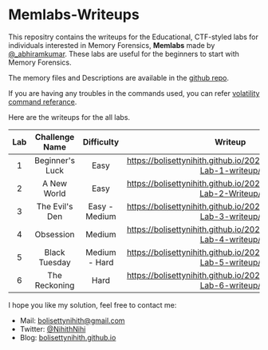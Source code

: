 # Memlabs-Writeups

This repositry contains the writeups for the Educational, CTF-styled labs for individuals interested in Memory Forensics, **Memlabs** made by [@_abhiramkumar](https://www.twitter.com/_abhiramkumar). These labs are useful for the beginners to start with Memory Forensics.

The memory files and Descriptions are available in the [github repo](https://github.com/stuxnet999/MemLabs).

If you are having any troubles in the commands used, you can refer [volatility command referance](https://github.com/volatilityfoundation/volatility/wiki/Command-Reference).

Here are the writeups for the all labs.

| Lab | Challenge Name| Difficulty | Writeup |
| :-: | :-: | :-: | :-: |
| 1 | Beginner's Luck | Easy | https://bolisettynihith.github.io/2020/06/01/Memlabs-Lab-1-writeup/ |
| 2 | A New World | Easy | https://bolisettynihith.github.io/2020/06/01/Memlabs-Lab-2-Writeup/ |
| 3 | The Evil's Den | Easy - Medium | https://bolisettynihith.github.io/2020/06/01/Memlabs-Lab-3-writeup/ |
| 4 | Obsession | Medium | https://bolisettynihith.github.io/2020/06/01/Memlabs-Lab-4-writeup/ |
| 5 | Black Tuesday | Medium - Hard | https://bolisettynihith.github.io/2020/06/01/Memlabs-Lab-5-writeup/ |
| 6 | The Reckoning | Hard | https://bolisettynihith.github.io/2020/06/01/Memlabs-Lab-6-writeup/ |

I hope you like my solution, feel free to contact me:

* Mail: [bolisettynihith@gmail.com](mailto:bolisettynihith@gmail.com)
* Twitter: [@NihithNihi](https://twitter.com/NihithNihi)
* Blog: [bolisettynihith.github.io](https://bolisettynihith.github.io)